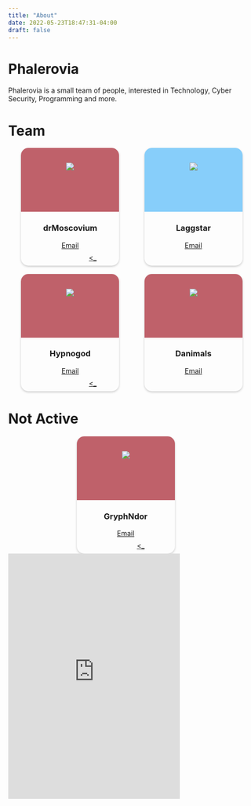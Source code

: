 ```yaml
---
title: "About"
date: 2022-05-23T18:47:31-04:00
draft: false
---
```


# Phalerovia

Phalerovia is a small team of people, interested in Technology, Cyber Security, Programming and more.

# Team 

<style>

.card{
	width: 200px; /* ⬅ Size - Small (width: 200px), Medium (width: 225px), Large (width: 250px) */
	overflow: hidden;
	border-radius: 15px;
	box-shadow: 0 2px 4px rgba(0,0,0,0.2);
	text-align: center;
	-webkit-transition: .1s ease-in-out;
	transition: .1s ease-in-out;
}

	.card:first-of-type{
		margin-right: 25px;
	}

	.card:hover{
		margin-top: -10px;
		box-shadow: 0 4px 8px rgba(0,0,0,0.2);
	}

.card-banner{
	height: 100px;
	width: 100%;
	padding-top: 30px;
	background-size: cover;
	background-position: center;
}

	.card:first-of-type .banner{
		background-image: url("https://pbs.twimg.com/profile_banners/1026096500902903809/1556969620/1500x500");
	}

.avatar{
	height: 100px;
	width: 100px;
	margin: auto;
	background-size: cover;
	background-position: center;
	border-radius: 100%;
}

	.card:nth-child(1) .avatar{
		background-image: url("https://pbs.twimg.com/profile_images/1152340777382612992/A8GyrnBu_400x400.jpg");
	}



.card-ul{
  margin:.5rem 0 !important;
  padding:0px !important;
  display: flex;
  justify-content:space-evenly;
}

</style>

<div style="display:flex;justify-content:space-evenly">
<div class="card">
   <div class="card-banner" style="background-color:#bf616a">
      <div class="avatar"><img src="https://drmoscovium.net/avatar.png"/></div>
   </div>
	<h3>drMoscovium</h3>
   <a href="mailto:admin@drmoscovium.net">Email</a>
	<ul class="card-ul">
      <a href="https://www.github.com/Super-Yojan" target="_blank"><i class="fa-brands fa-github"></i></a>
	   <a href="https://www.linkedin.com/in/yojan-gautam-37b057214/" target="_blank"><i class="fa-brands fa-linkedin"></i></a>
	   <a href="https://www.drmoscovium.net" target="_blank"><_</a>
	</ul>
</div>

<div class="card">
   <div class="card-banner" style="background-color:#87cefa">
      <div class="avatar"><img src="https://avatars.githubusercontent.com/u/71733474"/></div>
   </div>
	<h3>Laggstar</h3>
   <a href="mailto:laggstar@drmoscovium.net">Email</a>
	<ul class="card-ul">
      <a href="https://www.github.com/Laggstar1" target="_blank"><i class="fa-brands fa-github"></i></a>
	</ul>
</div>
</div>

<br>
<div style="display:flex;justify-content:space-evenly">
<div class="card">
   <div class="card-banner" style="background-color:#bf616a">
      <div class="avatar"><img src="https://images-ext-2.discordapp.net/external/KSkXDBvIXsxfKpzFvjvYR2cYrz9LDTDzQqjrz2vYhxc/https/raw.githubusercontent.com/s-sanskar/CODING-CHALLENGES/main/21_Mandelbrot_Set/Images/download%2520%287%29.png"/></div>
   </div>
	<h3>Hypnogod</h3>
   <a href="mailto:sans@drmoscovium.net">Email</a>
	<ul class="card-ul">
      <a href="https://www.github.com/s-sanskar" target="_blank"><i class="fa-brands fa-github"></i></a>
      <a href="https://www.linkedin.com/in/sanskar-pokharel/" target="_blank"><i class="fa-brands fa-linkedin"></i></a>
      <a href="https://sansportfoliopg.web.app" target="_blank"><_</a>
	</ul>
</div>

<div class="card">
   <div class="card-banner" style="background-color:#bf616a">
      <div class="avatar"><img src="https://media.discordapp.net/attachments/978463799298375682/978487524748062720/unknown.png"/></div>
   </div>
	<h3>Danimals</h3>
   <a href="mailto:djagga@drmoscovium.net">Email</a>
	<ul class="card-ul">
      <a href="https://www.github.com/djjagga" target="_blank"><i class="fa-brands fa-github"></i></a>
      <a href="https://www.linkedin.com/in/daniel-jagga/" target="_blank"><i class="fa-brands fa-linkedin"></i></a>
	</ul>
</div>
</div>


# Not Active
<div style="display:flex;justify-content:space-evenly">
<div class="card">
   <div class="card-banner" style="background-color:#bf616a">
      <div class="avatar"><img src="https://avatars.githubusercontent.com/u/55202082"/></div>
   </div>
	<h3>GryphNdor</h3>
   <a href="mailto:gryphndor@drmoscovium.net">Email</a>
	<ul class="card-ul">
      <a href="https://www.github.com/GryphNdor" target="_blank"><i class="fa-brands fa-github"></i></a>
      <a href="https://gryphndor.github.io/" target="_blank"><_</a>
	</ul>
</div>
</div>

<iframe src="https://discord.com/widget?id=930653648705454120&theme=dark" width="350" height="500" allowtransparency="true" frameborder="0" sandbox="allow-popups allow-popups-to-escape-sandbox allow-same-origin allow-scripts"></iframe>
